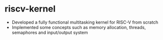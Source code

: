 # riscv-kernel

* Developed a fully functional multitasking kernel for RISC-V from scratch
* Implemented some concepts such as memory allocation, threads, semaphores and input/output system
